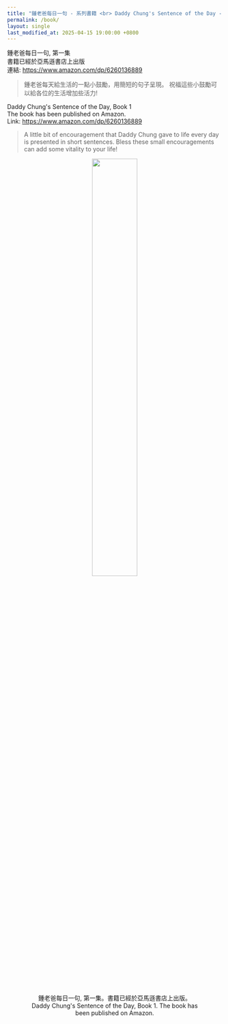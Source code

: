 ```yaml
---
title: "鍾老爸每日一句 - 系列書籍 <br> Daddy Chung's Sentence of the Day - Book Series"
permalink: /book/
layout: single
last_modified_at: 2025-04-15 19:00:00 +0800 
---
```


鍾老爸每日一句, 第一集  
書籍已經於亞馬遜書店上出版  
連結: <https://www.amazon.com/dp/6260136889>

> 鍾老爸每天給生活的一點小鼓勵，用簡短的句子呈現。
> 祝福這些小鼓勵可以給各位的生活增加些活力!

Daddy Chung's Sentence of the Day, Book 1  
The book has been published on Amazon.  
Link: <https://www.amazon.com/dp/6260136889>

> A little bit of encouragement that Daddy Chung gave to life every day is presented in short sentences.
> Bless these small encouragements can add some vitality to your life!

<!--
![鍾老爸在客廳泡茶](/assets/images/2024/20230711_193425_1024px.jpg){:height="90%" width="90%"}
-->

<figure>
<center>
  <img src="{{ site.url }}{{ site.baseurl }}/assets/images/Book-Cover/DaddyBook01-Cover-screenshot.jpg" alt="" style="width:50%">
  <figcaption>鍾老爸每日一句, 第一集。書籍已經於亞馬遜書店上出版。<br>Daddy Chung's Sentence of the Day, Book 1. The book has been published on Amazon.</figcaption>
</center>
</figure>
